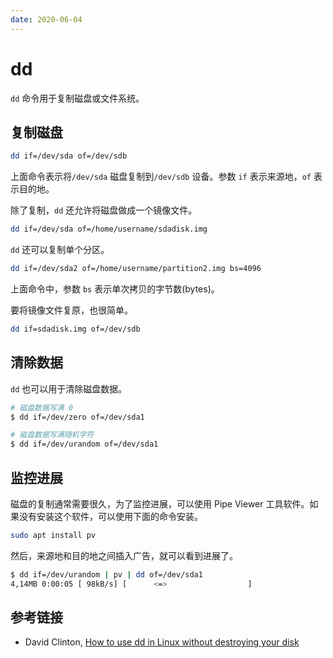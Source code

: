 ```yaml
---
date: 2020-06-04
---
```


# dd

`dd` 命令用于复制磁盘或文件系统。

## 复制磁盘

```bash
dd if=/dev/sda of=/dev/sdb
```

上面命令表示将`/dev/sda` 磁盘复制到`/dev/sdb` 设备。参数 `if` 表示来源地，`of` 表示目的地。

除了复制，`dd` 还允许将磁盘做成一个镜像文件。

```bash
dd if=/dev/sda of=/home/username/sdadisk.img
```

`dd` 还可以复制单个分区。

```bash
dd if=/dev/sda2 of=/home/username/partition2.img bs=4096
```

上面命令中，参数 `bs` 表示单次拷贝的字节数(bytes)。

要将镜像文件复原，也很简单。

```bash
dd if=sdadisk.img of=/dev/sdb
```

## 清除数据

`dd` 也可以用于清除磁盘数据。

```bash
# 磁盘数据写满 0
$ dd if=/dev/zero of=/dev/sda1

# 磁盘数据写满随机字符
$ dd if=/dev/urandom of=/dev/sda1
```

## 监控进展

磁盘的复制通常需要很久，为了监控进展，可以使用 Pipe Viewer 工具软件。如果没有安装这个软件，可以使用下面的命令安装。

```bash
sudo apt install pv
```

然后，来源地和目的地之间插入广告，就可以看到进展了。

```bash
$ dd if=/dev/urandom | pv | dd of=/dev/sda1
4,14MB 0:00:05 [ 98kB/s] [      <=>                  ]
```

## 参考链接

- David Clinton, [How to use dd in Linux without destroying your disk](https://opensource.com/article/18/7/how-use-dd-linux)
